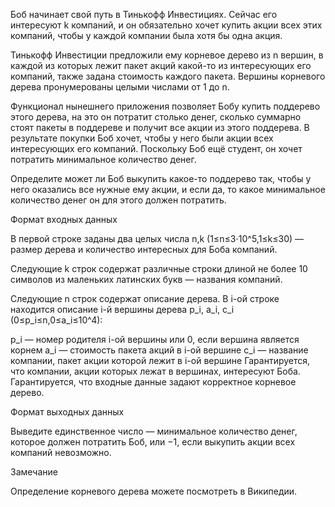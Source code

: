 Боб начинает свой путь в Тинькофф Инвестициях. Сейчас его интересуют k компаний, и он обязательно хочет купить акции всех этих компаний, чтобы у каждой компании была хотя бы одна акция.

Тинькофф Инвестиции предложили ему корневое дерево из
n вершин, в каждой из которых лежит пакет акций какой-то из интересующих его компаний, также задана стоимость каждого пакета. Вершины корневого дерева пронумерованы целыми числами от 1 до n.

Функционал нынешнего приложения позволяет Бобу купить поддерево этого дерева, на это он потратит столько денег, сколько суммарно стоят пакеты в поддереве и получит все акции из этого поддерева. В результате покупки Боб хочет, чтобы у него были акции всех интересующих его компаний. Поскольку Боб ещё студент, он хочет потратить минимальное количество денег.

Определите может ли Боб выкупить какое-то поддерево так, чтобы у него оказались все нужные ему акции, и если да, то какое минимальное количество денег он для этого должен потратить.

Формат входных данных

В первой строке заданы два целых числа n,k (1≤n≤3⋅10^5,1≤k≤30) — размер дерева и количество интересных для Боба компаний.

Следующие
k строк содержат различные строки длиной не более 10 символов из маленьких латинских букв — названия компаний.

Следующие
n строк содержат описание дерева. В i-ой строке находится описание
i-й вершины дерева p_i, a_i, c_i (0≤p_i≤n,0≤a_i≤10^4):

p_i — номер родителя i-ой вершины или 0, если вершина является корнем
a_i — стоимость пакета акций в i-ой вершине
c_i — название компании, пакет акции которой лежит в i-ой вершине
Гарантируется, что компании, акции которых лежат в вершинах, интересуют Боба. Гарантируется, что входные данные задают корректное корневое дерево.

Формат выходных данных

Выведите единственное число — минимальное количество денег, которое должен потратить Боб, или −1, если выкупить акции всех компаний невозможно.

Замечание

Определение корневого дерева можете посмотреть в Википедии.
